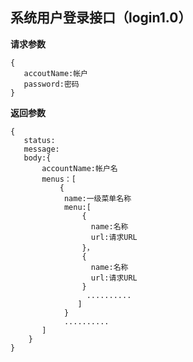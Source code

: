 系统用户登录接口（login1.0）
-----------------------------
**请求参数**

    {
       accoutName:帐户
       password:密码
    }

**返回参数**

	{
       status:
       message:
       body:{
           accountName:帐户名
           menus：[
               {
                name:一级菜单名称
                menu:[
                    {
                      name:名称
                      url:请求URL
                    }，
                    {
                      name:名称
                      url:请求URL
                    }
                     ..........
                   ]
                }
                ..........
           ]
        }
	}
